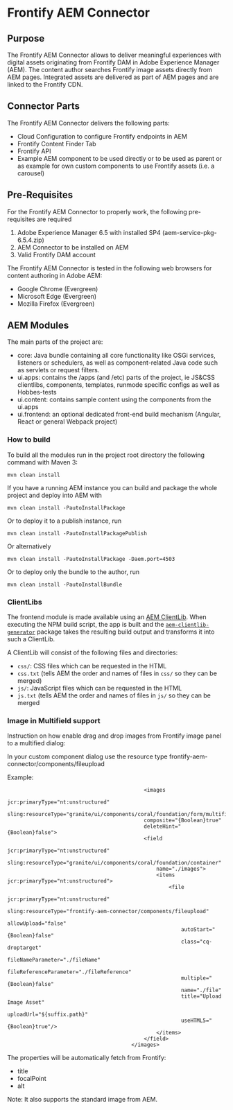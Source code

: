 # Frontify AEM Connector

## Purpose

The Frontify AEM Connector allows to deliver meaningful experiences with digital assets originating from Frontify DAM in Adobe Experience Manager (AEM). The content author searches Frontify image assets directly from AEM pages. Integrated assets are delivered as part of AEM pages and are linked to the Frontify CDN.

## Connector Parts

The Frontify AEM Connector delivers the following parts:

* Cloud Configuration to configure Frontify endpoints in AEM
* Frontify Content Finder Tab
* Frontify API
* Example AEM component to be used directly or to be used as parent or as example for own custom components to use Frontify assets (i.e. a carousel)

## Pre-Requisites

For the Frontify AEM Connector to properly work, the following pre-requisites are required

1. Adobe Experience Manager 6.5 with installed SP4 (aem-service-pkg-6.5.4.zip)
1. AEM Connector to be installed on AEM
1. Valid Frontify DAM account

The Frontify AEM Connector is tested in the following web browsers for content authoring in Adobe AEM:

* Google Chrome (Evergreen)
* Microsoft Edge (Evergreen)
* Mozilla Firefox (Evergreen)

## AEM Modules

The main parts of the project are:

* core: Java bundle containing all core functionality like OSGi services, listeners or schedulers, as well as component-related Java code such as servlets or request filters.
* ui.apps: contains the /apps (and /etc) parts of the project, ie JS&CSS clientlibs, components, templates, runmode specific configs as well as Hobbes-tests
* ui.content: contains sample content using the components from the ui.apps
* ui.frontend: an optional dedicated front-end build mechanism (Angular, React or general Webpack project)

### How to build

To build all the modules run in the project root directory the following command with Maven 3:

    mvn clean install

If you have a running AEM instance you can build and package the whole project and deploy into AEM with

    mvn clean install -PautoInstallPackage

Or to deploy it to a publish instance, run

    mvn clean install -PautoInstallPackagePublish

Or alternatively

    mvn clean install -PautoInstallPackage -Daem.port=4503

Or to deploy only the bundle to the author, run

    mvn clean install -PautoInstallBundle

### ClientLibs

The frontend module is made available using an [AEM ClientLib](https://helpx.adobe.com/experience-manager/6-5/sites/developing/using/clientlibs.html). When executing the NPM build script, the app is built and the [`aem-clientlib-generator`](https://github.com/wcm-io-frontend/aem-clientlib-generator) package takes the resulting build output and transforms it into such a ClientLib.

A ClientLib will consist of the following files and directories:

* `css/`: CSS files which can be requested in the HTML
* `css.txt` (tells AEM the order and names of files in `css/` so they can be merged)
* `js/`: JavaScript files which can be requested in the HTML
* `js.txt` (tells AEM the order and names of files in `js/` so they can be merged

### Image in Multifield support

Instruction on how enable drag and drop images from Frontify image panel to a multified dialog:

In your custom component dialog use the resource type frontify-aem-connector/components/fileupload

Example:

                                                <images
                                                jcr:primaryType="nt:unstructured"
                                                sling:resourceType="granite/ui/components/coral/foundation/form/multifield"
                                                composite="{Boolean}true"
                                                deleteHint="{Boolean}false">
                                                <field
                                                    jcr:primaryType="nt:unstructured"
                                                    sling:resourceType="granite/ui/components/coral/foundation/container"
                                                    name="./images">
                                                    <items jcr:primaryType="nt:unstructured">
                                                        <file
                                                            jcr:primaryType="nt:unstructured"
                                                            sling:resourceType="frontify-aem-connector/components/fileupload"
                                                            allowUpload="false"
                                                            autoStart="{Boolean}false"
                                                            class="cq-droptarget"
                                                            fileNameParameter="./fileName"
                                                            fileReferenceParameter="./fileReference"
                                                            multiple="{Boolean}false"
                                                            name="./file"
                                                            title="Upload Image Asset"
                                                            uploadUrl="${suffix.path}"
                                                            useHTML5="{Boolean}true"/>
                                                    </items>
                                                </field>
                                            </images>

The properties will be automatically fetch from Frontify:
- title
- focalPoint
- alt

Note: It also supports the standard image from AEM.